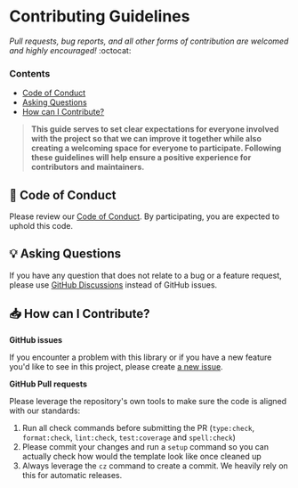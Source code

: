 # Contributing Guidelines

_Pull requests, bug reports, and all other forms of contribution are welcomed and highly encouraged!_ :octocat:

### Contents

- [Code of Conduct](#book-code-of-conduct)
- [Asking Questions](#bulb-asking-questions)
- [How can I Contribute?](#inbox_tray-how-can-i-contribute)

> **This guide serves to set clear expectations for everyone involved with the project so that we can improve it together while also creating a welcoming space for everyone to participate. Following these guidelines will help ensure a positive experience for contributors and maintainers.**

## :book: Code of Conduct

Please review our [Code of Conduct](./CODE_OF_CONDUCT.md). By participating, you are expected to uphold this code.

## :bulb: Asking Questions

If you have any question that does not relate to a bug or a feature request, please use [GitHub Discussions](https://github.com/chrisneven/idle-task-scheduler/discussions) instead of GitHub issues.

## :inbox_tray: How can I Contribute?

**GitHub issues**

If you encounter a problem with this library or if you have a new feature you'd like to see in this project, please create [a new issue](https://github.com/chrisneven/idle-task-scheduler/issues/new/choose).

**GitHub Pull requests**

Please leverage the repository's own tools to make sure the code is aligned with our standards:

1. Run all check commands before submitting the PR (`type:check`, `format:check`, `lint:check`, `test:coverage` and `spell:check`)
2. Please commit your changes and run a `setup` command so you can actually check how would the template look like once cleaned up
3. Always leverage the `cz` command to create a commit. We heavily rely on this for automatic releases.
